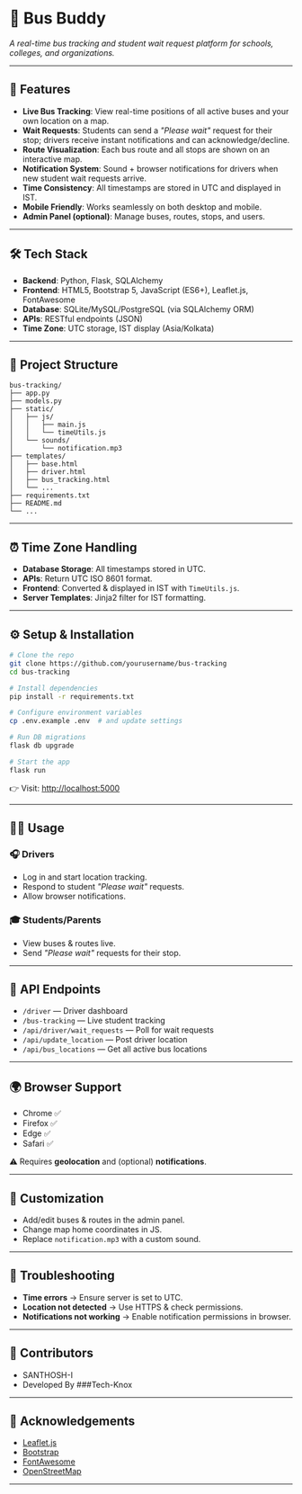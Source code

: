 
# 🚌 Bus Buddy

*A real-time bus tracking and student wait request platform for schools, colleges, and organizations.*

---

## 🚀 Features

* **Live Bus Tracking**: View real-time positions of all active buses and your own location on a map.
* **Wait Requests**: Students can send a *"Please wait"* request for their stop; drivers receive instant notifications and can acknowledge/decline.
* **Route Visualization**: Each bus route and all stops are shown on an interactive map.
* **Notification System**: Sound + browser notifications for drivers when new student wait requests arrive.
* **Time Consistency**: All timestamps are stored in UTC and displayed in IST.
* **Mobile Friendly**: Works seamlessly on both desktop and mobile.
* **Admin Panel (optional)**: Manage buses, routes, stops, and users.

---

## 🛠️ Tech Stack

* **Backend**: Python, Flask, SQLAlchemy
* **Frontend**: HTML5, Bootstrap 5, JavaScript (ES6+), Leaflet.js, FontAwesome
* **Database**: SQLite/MySQL/PostgreSQL (via SQLAlchemy ORM)
* **APIs**: RESTful endpoints (JSON)
* **Time Zone**: UTC storage, IST display (Asia/Kolkata)

---

## 📂 Project Structure

```
bus-tracking/
├── app.py
├── models.py
├── static/
│   ├── js/
│   │   ├── main.js
│   │   └── timeUtils.js
│   └── sounds/
│       └── notification.mp3
├── templates/
│   ├── base.html
│   ├── driver.html
│   ├── bus_tracking.html
│   └── ...
├── requirements.txt
├── README.md
└── ...
```

---

## ⏰ Time Zone Handling

* **Database Storage**: All timestamps stored in UTC.
* **APIs**: Return UTC ISO 8601 format.
* **Frontend**: Converted & displayed in IST with `TimeUtils.js`.
* **Server Templates**: Jinja2 filter for IST formatting.

---

## ⚙️ Setup & Installation

```bash
# Clone the repo
git clone https://github.com/yourusername/bus-tracking
cd bus-tracking

# Install dependencies
pip install -r requirements.txt

# Configure environment variables
cp .env.example .env  # and update settings

# Run DB migrations
flask db upgrade

# Start the app
flask run
```

👉 Visit: [http://localhost:5000](http://localhost:5000)

---

## 👨‍💻 Usage

### 🎧 Drivers

* Log in and start location tracking.
* Respond to student *"Please wait"* requests.
* Allow browser notifications.

### 🎓 Students/Parents

* View buses & routes live.
* Send *"Please wait"* requests for their stop.

---

## 🔑 API Endpoints

* `/driver` — Driver dashboard
* `/bus-tracking` — Live student tracking
* `/api/driver/wait_requests` — Poll for wait requests
* `/api/update_location` — Post driver location
* `/api/bus_locations` — Get all active bus locations

---

## 🌍 Browser Support

* Chrome ✅
* Firefox ✅
* Edge ✅
* Safari ✅

⚠️ Requires **geolocation** and (optional) **notifications**.

---

## 🎨 Customization

* Add/edit buses & routes in the admin panel.
* Change map home coordinates in JS.
* Replace `notification.mp3` with a custom sound.

---

## 🐛 Troubleshooting

* **Time errors** → Ensure server is set to UTC.
* **Location not detected** → Use HTTPS & check permissions.
* **Notifications not working** → Enable notification permissions in browser.


---

## 🤝 Contributors

* SANTHOSH-I
* Developed By ###Tech-Knox

---

## 🙏 Acknowledgements

* [Leaflet.js](https://leafletjs.com)
* [Bootstrap](https://getbootstrap.com)
* [FontAwesome](https://fontawesome.com)
* [OpenStreetMap](https://www.openstreetmap.org)

---

